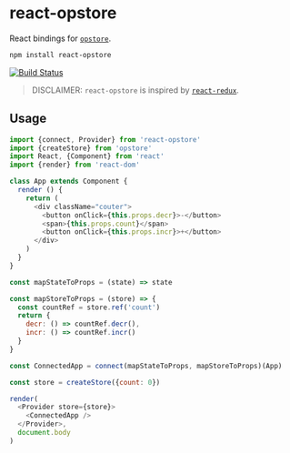 # react-opstore

React bindings for [`opstore`](https://github.com/mariuslundgard/opstore).

```sh
npm install react-opstore
```

[![Build Status](https://travis-ci.org/mariuslundgard/react-opstore.svg?branch=master)](https://travis-ci.org/mariuslundgard/react-opstore)

> DISCLAIMER: `react-opstore` is inspired by [`react-redux`](https://github.com/reactjs/react-redux).

## Usage

```js
import {connect, Provider} from 'react-opstore'
import {createStore} from 'opstore'
import React, {Component} from 'react'
import {render} from 'react-dom'

class App extends Component {
  render () {
    return (
      <div className="couter">
        <button onClick={this.props.decr}>-</button>
        <span>{this.props.count}</span>
        <button onClick={this.props.incr}>+</button>
      </div>
    )
  }
}

const mapStateToProps = (state) => state

const mapStoreToProps = (store) => {
  const countRef = store.ref('count')
  return {
    decr: () => countRef.decr(),
    incr: () => countRef.incr()
  }
}

const ConnectedApp = connect(mapStateToProps, mapStoreToProps)(App)

const store = createStore({count: 0})

render(
  <Provider store={store}>
    <ConnectedApp />
  </Provider>,
  document.body
)
```
